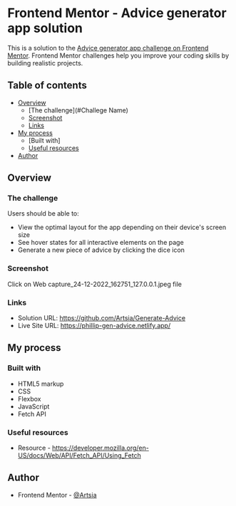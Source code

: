 # Frontend Mentor - Advice generator app solution

This is a solution to the [Advice generator app challenge on Frontend Mentor](https://www.frontendmentor.io/challenges/advice-generator-app-QdUG-13db). Frontend Mentor challenges help you improve your coding skills by building realistic projects.

## Table of contents

- [Overview](#overview)
  - [The challenge](#Challege Name)
  - [Screenshot](#screenshot)
  - [Links](#links)
- [My process](#my-process)
  - [Built with]
  - [Useful resources](#useful-resources)
- [Author](#author)



## Overview

### The challenge

Users should be able to:

- View the optimal layout for the app depending on their device's screen size
- See hover states for all interactive elements on the page
- Generate a new piece of advice by clicking the dice icon

### Screenshot

Click on Web capture_24-12-2022_162751_127.0.0.1.jpeg file

### Links

- Solution URL: https://github.com/Artsia/Generate-Advice
- Live Site URL: https://phillip-gen-advice.netlify.app/

## My process

### Built with

- HTML5 markup
- CSS 
- Flexbox
- JavaScript
- Fetch API

### Useful resources

- Resource - https://developer.mozilla.org/en-US/docs/Web/API/Fetch_API/Using_Fetch


## Author

- Frontend Mentor - [@Artsia](https://www.frontendmentor.io/profile/Artsia)


